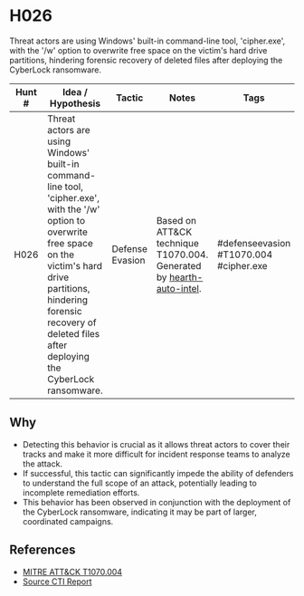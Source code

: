 # H026

Threat actors are using Windows' built-in command-line tool, 'cipher.exe', with the '/w' option to overwrite free space on the victim's hard drive partitions, hindering forensic recovery of deleted files after deploying the CyberLock ransomware.

| Hunt #       | Idea / Hypothesis                                                      | Tactic         | Notes                                                                              | Tags                           | Submitter           |
|--------------|-------------------------------------------------------------------------|----------------|------------------------------------------------------------------------------------|--------------------------------|---------------------|
| H026    | Threat actors are using Windows' built-in command-line tool, 'cipher.exe', with the '/w' option to overwrite free space on the victim's hard drive partitions, hindering forensic recovery of deleted files after deploying the CyberLock ransomware. | Defense Evasion | Based on ATT&CK technique T1070.004. Generated by [hearth-auto-intel](https://github.com/THORCollective/HEARTH). | #defenseevasion #T1070.004 #cipher.exe | [Sydney Marrone](https://www.linkedin.com/in/sydneymarrone/) |

## Why
- Detecting this behavior is crucial as it allows threat actors to cover their tracks and make it more difficult for incident response teams to analyze the attack.
- If successful, this tactic can significantly impede the ability of defenders to understand the full scope of an attack, potentially leading to incomplete remediation efforts.
- This behavior has been observed in conjunction with the deployment of the CyberLock ransomware, indicating it may be part of larger, coordinated campaigns.

## References
- [MITRE ATT&CK T1070.004](https://attack.mitre.org/techniques/T1070/004/)
- [Source CTI Report](https://blog.talosintelligence.com/fake-ai-tool-installers/)
